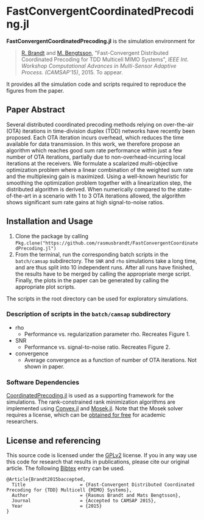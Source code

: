 # FastConvergentCoordinatedPrecoding.jl

**FastConvergentCoordinatedPrecoding.jl** is the simulation environment for
> [R. Brandt][rabr5411] and [M. Bengtsson][matben], "Fast-Convergent Distributed Coordinated Precoding for TDD Multicell MIMO Systems", _IEEE Int. Workshop Computational Advances in Multi-Sensor Adaptive Process. (CAMSAP'15)_, 2015. To appear.

It provides all the simulation code and scripts required to reproduce the figures from the paper.

## Paper Abstract
Several distributed coordinated precoding methods relying on over-the-air (OTA) iterations in time-division duplex (TDD) networks have recently been proposed. Each OTA iteration incurs overhead, which reduces the time available for data transmission. In this work, we therefore propose an algorithm which reaches good sum rate performance within just a few number of OTA iterations, partially due to non-overhead-incurring local iterations at the receivers. We formulate a scalarized multi-objective optimization problem where a linear combination of the weighted sum rate and the multiplexing gain is maximized. Using a well-known heuristic for smoothing the optimization problem together with a linearization step, the distributed algorithm is derived. When numerically compared to the state-of-the-art in a scenario with 1 to 3 OTA iterations allowed, the algorithm shows significant sum rate gains at high signal-to-noise ratios.

## Installation and Usage

1. Clone the package by calling `Pkg.clone("https://github.com/rasmusbrandt/FastConvergentCoordinatedPrecoding.jl")`
2. From the terminal, run the corresponding batch scripts in the `batch/camsap` subdirectory. The `SNR` and `rho` simulations take a long time, and are thus split into 10 independent runs. After all runs have finished, the results have to be merged by calling the appropriate merge script. Finally, the plots in the paper can be generated by calling the appropriate plot scripts.

The scripts in the root directory can be used for exploratory simulations.

### Description of scripts in the `batch/camsap` subdirectory

- rho
  - Performance vs. regularization parameter rho. Recreates Figure 1.
- SNR
  - Performance vs. signal-to-noise ratio. Recreates Figure 2.
- convergence
  - Average convergence as a function of number of OTA iterations. Not shown in paper.

### Software Dependencies
[CoordinatedPrecoding.jl][CoordinatedPrecodingJL] is used as a supporting framework for the simulations. The rank-constrained rank minimization algorithms are implemented using [Convex.jl][ConvexJL] and [Mosek.jl][MosekJL]. Note that the Mosek solver requires a license, which can be [obtained for free](https://www.mosek.com/resources/academic-license) for academic researchers.

## License and referencing
This source code is licensed under the [GPLv2][gplv2] license. If you in any way
use this code for research that results in publications, please cite our
original article. The following [Bibtex][bibtex] entry can be used.
```
@Article{Brandt2015baccepted,
  Title                    = {Fast-Convergent Distributed Coordinated Precoding for {TDD} Multicell {MIMO} Systems},
  Author                   = {Rasmus Brandt and Mats Bengtsson},
  Journal                  = {Accepted to CAMSAP 2015},
  Year                     = {2015}
}
```

[rabr5411]: http://www.kth.se/profile/rabr5411
[matben]: http://www.kth.se/profile/matben
[CoordinatedPrecodingJL]: https://github.com/rasmusbrandt/CoordinatedPrecoding.jl
[ConvexJL]: https://github.com/JuliaOpt/Convex.jl
[MosekJL]: https://github.com/JuliaOpt/Mosek.jl
[gplv2]: http://choosealicense.com/licenses/gpl-v2
[bibtex]: http://www.bibtex.org/
